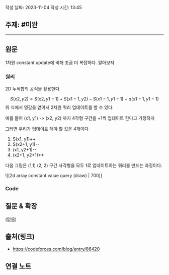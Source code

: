 작성 날짜: 2023-11-04
작성 시간: 13:45

## 주제: #미완

----
## 원문

1차원 constant update에 비해 조금 더 복잡하다. 알아보자

### 원리
2D 누적합의 공식을 활용한다.

$$ S(x2, y2) = S(x2, y1-1) + S(x1-1, y2) - S(x1-1, y1-1) + a(x1-1, y1-1) $$
위 식에서 영감을 얻어서 2차원 쿼리 업데이트를 할 수 있다.

예를 들어 (x1, y1) -> (x2, y2) 까지 4각형 구간을 +1씩 업데이트 한다고 가정하자

그러면 우리가 업데이트 해야 할 값은 4개이다
1.  S(x1, y1)++
2. S(x2+1, y1)--
3. (x1, y2+1)--
4. (x2+1, y2+1)++

다음 그림은 (1,1) (2, 2) 구간 사각형을 모두 1로 업데이트하는 쿼리를 만드는 과정이다.

![[2d array constant value query (draw) | 700]]

### Code

## 질문 & 확장

(없음)

## 출처(링크)
- https://codeforces.com/blog/entry/86420

## 연결 노트










